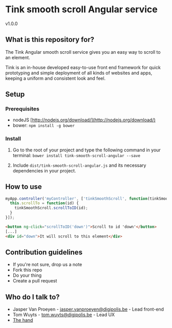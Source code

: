 # Tink smooth scroll Angular service

v1.0.0

## What is this repository for?

The Tink Angular smooth scroll service gives you an easy way to scroll to an element.

Tink is an in-house developed easy-to-use front end framework for quick prototyping and simple deployment of all kinds of websites and apps, keeping a uniform and consistent look and feel.

## Setup

### Prerequisites

* nodeJS [http://nodejs.org/download/](http://nodejs.org/download/)
* bower: `npm install -g bower`

### Install

1. Go to the root of your project and type the following command in your terminal:
   `bower install tink-smooth-scroll-angular --save`

2. Include `dist/tink-smooth-scroll-angular.js` and its necessary dependencies in your project.

## How to use

```js
myApp.controller('myController', ['tinkSmoothScroll', function(tinkSmoothScroll) {
  this.scrollTo = function(id) {
    tinkSmoothScroll.scrollToID(id);
  }
}]);
```

```html
<button ng-click="scrollToID('down')">Scroll to id 'down'</button>
[...]
<div id="down">It will scroll to this element</div>
```


## Contribution guidelines

* If you're not sure, drop us a note
* Fork this repo
* Do your thing
* Create a pull request

## Who do I talk to?

* Jasper Van Proeyen - jasper.vanproeyen@digipolis.be - Lead front-end
* Tom Wuyts - tom.wuyts@digipolis.be - Lead UX
* [The hand](https://www.youtube.com/watch?v=_O-QqC9yM28)
